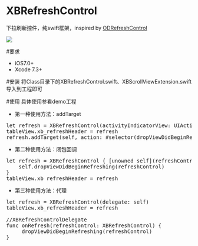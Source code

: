 # XBRefreshControl
下拉刷新控件，纯swift框架，inspired by [ODRefreshControl](https://github.com/Sephiroth87/ODRefreshControl)

![](https://github.com/xiabob/XBRefreshControl/blob/master/screenshots/sam.gif)

#要求
* iOS7.0+
* Xcode 7.3+ 

#安装
将Class目录下的XBRefreshControl.swift、XBScrollViewExtension.swift导入到工程即可

#使用
具体使用参看demo工程
* 第一种使用方法：addTarget


<pre>
let refresh = XBRefreshControl(activityIndicatorView: UIActivityIndicatorView(activityIndicatorStyle: .Gray), delegate: nil, refreshAction: nil)
tableView.xb_refreshHeader = refresh
refresh.addTarget(self, action: #selector(dropViewDidBeginRefreshing), forControlEvents: .ValueChanged)
</pre>

* 第二种使用方法：闭包回调

<pre>
let refresh = XBRefreshControl { [unowned self](refreshControl) in
    self.dropViewDidBeginRefreshing(refreshControl)
}
tableView.xb_refreshHeader = refresh
</pre>

*  第三种使用方法：代理
 
<pre>
let refresh = XBRefreshControl(delegate: self)
tableView.xb_refreshHeader = refresh

//XBRefreshControlDelegate
func onRefresh(refreshControl: XBRefreshControl) {
     dropViewDidBeginRefreshing(refreshControl)
}
</pre>
